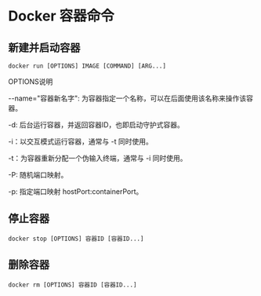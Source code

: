 # Docker 容器命令

## 新建并启动容器

```docker
docker run [OPTIONS] IMAGE [COMMAND] [ARG...]
```
OPTIONS说明

--name="容器新名字": 为容器指定一个名称，可以在后面使用该名称来操作该容器。

-d: 后台运行容器，并返回容器ID，也即启动守护式容器。

-i：以交互模式运行容器，通常与 -t 同时使用。

-t：为容器重新分配一个伪输入终端，通常与 -i 同时使用。

-P: 随机端口映射。

-p: 指定端口映射 hostPort:containerPort。

## 停止容器

```docker
docker stop [OPTIONS] 容器ID [容器ID...]
```

## 删除容器

```docker
docker rm [OPTIONS] 容器ID [容器ID...]
```
